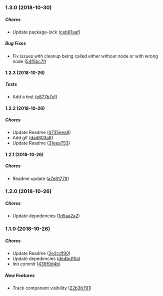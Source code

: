 ### 1.3.0 (2018-10-30)

##### Chores

*  Update package-lock ([ceb81aaf](https://github.com/AvraamMavridis/react-intersection-visible-hook/commit/ceb81aaf71cb075e143b38e6a126e8a76f579ee8))

##### Bug Fixes

*  Fix issues with cleanup being called either without node or with wrong node ([54f5bc7f](https://github.com/AvraamMavridis/react-intersection-visible-hook/commit/54f5bc7f3754c88dec2da466d9211f08a517a107))

#### 1.2.3 (2018-10-26)

##### Tests

*  Add a test ([e877b7cf](https://github.com/AvraamMavridis/react-intersection-visible-hook/commit/e877b7cf3348dd42c4e0135db6fd7ff90fff103f))

#### 1.2.2 (2018-10-26)

##### Chores

*  Update Readme ([d735eea8](https://github.com/AvraamMavridis/react-intersection-visible-hook/commit/d735eea8feda94a605532c8551c5d27592662143))
*  Add gif ([dad803a8](https://github.com/AvraamMavridis/react-intersection-visible-hook/commit/dad803a80a1bdfe8ea6d351b5b3dc5748f08ef5f))
*  Update Readme ([31eea753](https://github.com/AvraamMavridis/react-intersection-visible-hook/commit/31eea7534ae2accf4b36ad4f5957d7fa64451070))

#### 1.2.1 (2018-10-26)

##### Chores

*  Readme update ([a7e81779](https://github.com/AvraamMavridis/react-intersection-visible-hook/commit/a7e8177982bdd7db58c15573f3fd114fac4195fd))

### 1.2.0 (2018-10-26)

##### Chores

*  Update depedencies ([1d5aa2a2](https://github.com/AvraamMavridis/react-intersection-visible-hook/commit/1d5aa2a20f83a782d1fc8bc4a94c066b1876e709))

### 1.1.0 (2018-10-26)

##### Chores

*  Update Readme ([2e2cdf90](https://github.com/AvraamMavridis/react-intersection-visible-hook/commit/2e2cdf90e537a4547b4ae1c8d5a75958bfdc36fa))
*  Update depedencies ([de4bd10a](https://github.com/AvraamMavridis/react-intersection-visible-hook/commit/de4bd10a8d72e7cfd9508821dcf80fab08c77aff))
*  Init commit ([439f9d4b](https://github.com/AvraamMavridis/react-intersection-visible-hook/commit/439f9d4b29763de0ea465126857cc3cf7d667a01))

##### New Features

*  Track component visibility ([22b3b791](https://github.com/AvraamMavridis/react-intersection-visible-hook/commit/22b3b791b96fdb8e40c59cfce22951ebb21e5874))

